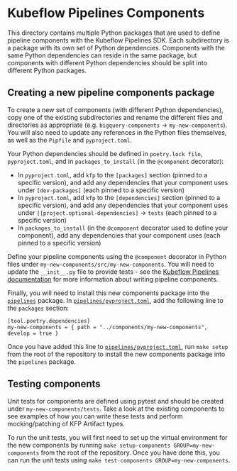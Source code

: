 # Kubeflow Pipelines Components

This directory contains multiple Python packages that are used to define pipeline components with the Kubeflow Pipelines SDK. Each subdirectory is a package with its own set of Python dependencies. Components with the same Python dependencies can reside in the same package, but components with different Python dependencies should be split into different Python packages.

## Creating a new pipeline components package

To create a new set of components (with different Python dependencies), copy one of the existing subdirectories and rename the different files and directories as appropriate (e.g. `bigquery-components` -> `my-new-components`). You will also need to update any references in the Python files themselves, as well as the `Pipfile` and `pyproject.toml`.

Your Python dependencies should be defined in `poetry.lock file`, `pyproject.toml`, and in `packages_to_install` (in the `@component` decorator):

- In `pyproject.toml`, add `kfp` to the `[packages]` section (pinned to a specific version), and add any dependencies that your component uses under `[dev-packages]` (each pinned to a specific version)
- In `pyproject.toml`, add `kfp` to the `[dependencies]` section (pinned to a specific version), and add any dependencies that your component uses under `[[project.optional-dependencies]` -> `tests` (each pinned to a specific version)
- In `packages_to_install` (in the `@component` decorator used to define your component), add any dependencies that your component uses (each pinned to a specific version)

Define your pipeline components using the `@component` decorator in Python files under `my-new-components/src/my-new-components`. You will need to update the `__init__.py` file to provide tests - see the [Kubeflow Pipelines documentation](https://www.kubeflow.org/docs/components/pipelines/v1/sdk-v2/python-function-components/#building-python-function-based-components) for more information about writing pipeline components.

Finally, you will need to install this new components package into the [`pipelines`](../pipelines) package. In [`pipelines/pyproject.toml`](../pipelines/pyproject.toml), add the following line to the `packages` section:

```
[tool.poetry.dependencies]
my-new-components = { path = "../components/my-new-components", develop = true }
```
Once you have added this line to [`pipelines/pyproject.toml`](../pipelines/pyproject.toml), run `make setup` from the root of the repository to install the new components package into the `pipelines` package.

## Testing components

Unit tests for components are defined using pytest and should be created under `my-new-components/tests`. Take a look at the existing components to see examples of how you can write these tests and perform mocking/patching of KFP Artifact types.

To run the unit tests, you will first need to set up the virtual environment for the new components by running `make setup-components GROUP=my-new-components` from the root of the repository. Once you have done this, you can run the unit tests using `make test-components GROUP=my-new-components`.
